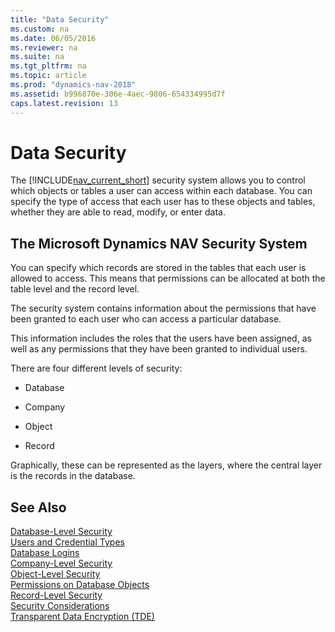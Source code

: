 ```yaml
---
title: "Data Security"
ms.custom: na
ms.date: 06/05/2016
ms.reviewer: na
ms.suite: na
ms.tgt_pltfrm: na
ms.topic: article
ms.prod: "dynamics-nav-2018"
ms.assetid: b996870e-306e-4aec-9806-654334995d7f
caps.latest.revision: 13
---
```

# Data Security
The [!INCLUDE[nav_current_short](includes/nav_current_short_md.md)] security system allows you to control which objects or tables a user can access within each database. You can specify the type of access that each user has to these objects and tables, whether they are able to read, modify, or enter data.  
  
## The Microsoft Dynamics NAV Security System  
 You can specify which records are stored in the tables that each user is allowed to access. This means that permissions can be allocated at both the table level and the record level.  
  
 The security system contains information about the permissions that have been granted to each user who can access a particular database.  
  
 This information includes the roles that the users have been assigned, as well as any permissions that they have been granted to individual users.  
  
 There are four different levels of security:  
  
-   Database  
  
-   Company  
  
-   Object  
  
-   Record  
  
Graphically, these can be represented as the layers, where the central layer is the records in the database.  
  
## See Also  
 [Database-Level Security](Database-Level-Security.md)   
 [Users and Credential Types](Users-and-Credential-Types.md)   
 [Database Logins](Database-Logins.md)   
 [Company-Level Security](Company-Level-Security.md)   
 [Object-Level Security](Object-Level-Security.md)   
 [Permissions on Database Objects](Permissions-on-Database-Objects.md)   
 [Record-Level Security](Record-Level-Security.md)   
 [Security Considerations](Security-Considerations.md)  
 [Transparent Data Encryption (TDE)](transparent-data-encryption.md)  
